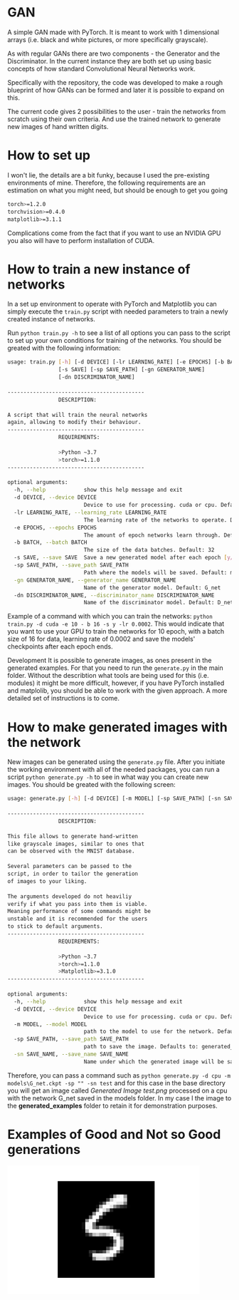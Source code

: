 # GAN
A simple GAN made with PyTorch. It is meant to work with 1 dimensional arrays
(i.e. black and white pictures, or more specifically grayscale).

As with regular GANs there are two components - the Generator and the Discriminator.
In the current instance they are both set up using basic concepts of how standard
Convolutional Neural Networks work.

Specifically with the repository, the code was developed to make a rough blueprint
of how GANs can be formed and later it is possible to expand on this.

The current code gives 2 possibilities to the user - train the networks from scratch
using their own criteria. And use the trained network to generate new images of
hand written digits.

# How to set up

I won't lie, the details are a bit funky, because I used the pre-existing environments
of mine. Therefore, the following requirements are an estimation on what you might
need, but should be enough to get you going

```bash
torch>=1.2.0
torchvision>=0.4.0
matplotlib>=3.1.1
```
Complications come from the fact that if you want to use an NVIDIA GPU you also
will have to perform installation of CUDA.

# How to train a new instance of networks

In a set up environment to operate with PyTorch and Matplotlib you can simply
execute the `train.py` script with needed parameters to train a newly created
instance of networks.

Run `python train.py -h` to see a list of all options you can pass to the
script to set up your own conditions for training of the networks. You should
be greated with the following information:

```bash
usage: train.py [-h] [-d DEVICE] [-lr LEARNING_RATE] [-e EPOCHS] [-b BATCH]
                [-s SAVE] [-sp SAVE_PATH] [-gn GENERATOR_NAME]
                [-dn DISCRIMINATOR_NAME]

-------------------------------------------
                DESCRIPTION:

A script that will train the neural networks
again, allowing to modify their behaviour.
-------------------------------------------
                REQUIREMENTS:

                >Python ~3.7
                >torch>=1.1.0
-------------------------------------------

optional arguments:
  -h, --help            show this help message and exit
  -d DEVICE, --device DEVICE
                        Device to use for processing. cuda or cpu. Defaults to cpu
  -lr LEARNING_RATE, --learning_rate LEARNING_RATE
                        The learning rate of the networks to operate. Default: 0.0002
  -e EPOCHS, --epochs EPOCHS
                        The amount of epoch networks learn through. Default: 5
  -b BATCH, --batch BATCH
                        The size of the data batches. Default: 32
  -s SAVE, --save SAVE  Save a new generated model after each epoch [y/n]. Default: y
  -sp SAVE_PATH, --save_path SAVE_PATH
                        Path where the models will be saved. Default: models\
  -gn GENERATOR_NAME, --generator_name GENERATOR_NAME
                        Name of the generator model. Default: G_net
  -dn DISCRIMINATOR_NAME, --discriminator_name DISCRIMINATOR_NAME
                        Name of the discriminator model. Default: D_net
```

Example of a command with which you can train the networks: `python train.py -d cuda -e 10 - b 16
-s y -lr 0.0002`. This would indicate that you want to use your GPU to train the
networks for 10 epoch, with a batch size of 16 for data, learning rate of 0.0002 and
save the models' checkpoints after each epoch ends.

Development
It is possible to generate images, as ones present in the generated examples.
For that you need to run the `generate.py` in the main folder. Without the 
describtion what tools are being used for this (i.e. modules) it might be more
difficult, however, if you have PyTorch installed and matplolib, you should be
able to work with the given approach. A more detailed set of instructions is to
come.

# How to make generated images with the network

New images can be generated using the `generate.py` file. After you initiate
the working environment with all of the needed packages, you can run a script
`python generate.py -h` to see in what way you can create new images. You
should be greated with the following screen:

```bash
usage: generate.py [-h] [-d DEVICE] [-m MODEL] [-sp SAVE_PATH] [-sn SAVE_NAME]

-------------------------------------------
                DESCRIPTION:

This file allows to generate hand-written
like grayscale images, similar to ones that
can be observed with the MNIST database.

Several parameters can be passed to the
script, in order to tailor the generation
of images to your liking.

The arguments developed do not heaviliy
verify if what you pass into them is viable.
Meaning performance of some commands might be
unstable and it is recommended for the users
to stick to default arguments.
-------------------------------------------
                REQUIREMENTS:

                >Python ~3.7
                >torch>=1.1.0
                >Matplotlib>=3.1.0
-------------------------------------------

optional arguments:
  -h, --help            show this help message and exit
  -d DEVICE, --device DEVICE
                        Device to use for processing. cuda or cpu. Defaults to cpu
  -m MODEL, --model MODEL
                        path to the model to use for the network. Defaults to: models\G_conv.ckpt
  -sp SAVE_PATH, --save_path SAVE_PATH
                        path to save the image. Defaults to: generated_examples\
  -sn SAVE_NAME, --save_name SAVE_NAME
                        Name under which the generated image will be saved. Defaults to TIME and will save with the date and time of the image generation
```

Therefore, you can pass a command such as `python generate.py -d cpu -m models\G_net.ckpt
-sp "" -sn test` and  for this case in the base directory you will get an image
called _Generated Image test.png_ processed on a cpu with the network G_net saved
in the models folder. In my case I the image to the __generated_examples__ folder
to retain it for demonstration purposes.

# Examples of Good and Not so Good generations

![](https://github.com/Si-ja/GAN/blob/f4466dbe8551b199fc60c3bf1d98b0fa74824109/generated_examples/Generated%20Image%20at%2014_03_2021%2017_28_24.png "Clear 5")

